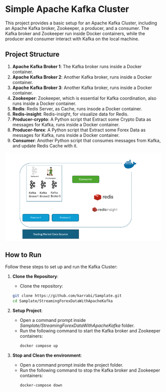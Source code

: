 
# Simple Apache Kafka Cluster

This project provides a basic setup for an Apache Kafka Cluster, including an Apache Kafka broker, Zookeeper, a producer, and a consumer. The Kafka broker and Zookeeper run inside Docker containers, while the producer and consumer interact with Kafka on the local machine.

## Project Structure

1. **Apache Kafka Broker 1**: The Kafka broker runs inside a Docker container.
2. **Apache Kafka Broker 2**: Another Kafka broker, runs inside a Docker container.
3. **Apache Kafka Broker 3**: Another Kafka broker, runs inside a Docker container.
4. **Zookeeper**: Zookeeper, which is essential for Kafka coordination, also runs inside a Docker container.
5. **Redis**: Redis Server, as Cache, runs insode a Docker container.
6. **Redis-insight**: Redis-insight, for visualize data for Redis.
1. **Producer-crypto**: A Python script that Extract some Crypto Data as messages for Kafka, runs inside a Docker container.
2. **Producer-forex**: A Python script that Extract some Forex Data as messages for Kafka, runs inside a Docker container.
4. **Consumer**: Another Python script that consumes messages from Kafka, and update Redis Cache with it.

![structure](../images/Step%2006.gif)

## How to Run

Follow these steps to set up and run the Kafka Cluster:

1. **Clone the Repository**:
   - Clone the repository:
   ```bash
   git clone https://github.com/karrabi/Samplate.git
   cd Samplate/StreamingForexDataWithApacheKafka
   ```


2. **Setup Project**:
   - Open a command prompt inside *Samplate/StreamingForexDataWithApacheKafka* folder.
   - Run the following command to start the Kafka broker and Zookeeper containers:
     ```bash
     docker compose up
     ```

3. **Stop and Clean the environment**:
   - Open a command prompt inside the project folder.
   - Run the following command to stop the Kafka broker and Zookeeper containers:
     ```bash
     docker-compose down
     ```
